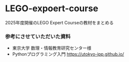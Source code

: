# LEGO-expoert-course
2025年度開催のLEGO Expert Courseの教材をまとめる


### 参考にさせていただいた資料
- 東京大学 数理・情報教育研究センター様
- Pythonプログラミング入門  https://utokyo-ipp.github.io/
